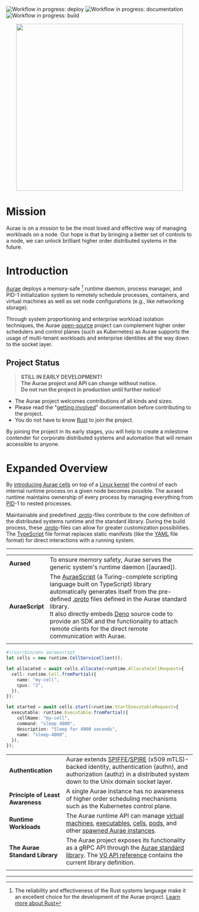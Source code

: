 <!-- THE DOCUMENT -->

![Workflow in progress: deploy] ![Workflow in progress: documentation] ![Workflow in progress: build]

<p align="center">
  <img src="https://raw.githubusercontent.com/aurae-runtime/aurae/main/docs/assets/logo/aurae.png" width="450">
</p>

# Mission

Aurae is on a mission to be the most loved and effective way of managing
workloads on a node. Our hope is that by bringing a better set of controls to a
node, we can unlock brilliant higher order distributed systems in the future.

# Introduction

[Aurae] deploys a memory-safe [^memory-safe] runtime daemon, process manager,
and PID-1 initialization system to remotely schedule processes, containers, and
virtual machines as well as set node configurations (e.g., like networking
storage).

Through system proportioning and enterprise workload isolation techniques, the
Aurae [open-source] project can complement higher order schedulers and control
planes (such as Kubernetes) as Aurae supports the usage of multi-tenant
workloads and enterprise identities all the way down to the socket layer.

## Project Status

> **STILL IN EARLY DEVELOPMENT!**<br>
> **The Aurae project and API can change without notice.**<br>
> **Do not run the project in production until further notice!**

- The Aurae project welcomes contributions of all kinds and sizes.
- Please read the "[getting involved]" documentation before contributing to the
  project.
- You do not have to know [Rust] to join the project.

By joining the project in its early stages, you will help to create a milestone
contender for corporate distributed systems and automation that will remain
accessible to anyone.

# **Expanded Overview**

By [introducing Aurae cells] on top of a [Linux kernel] the control of each
internal runtime process on a given node becomes possible. The auraed runtime
maintains ownership of every process by managing everything from [PID]-1 to
nested processes.

Maintainable and predefined [.proto]-files contribute to the core definition of
the distributed systems runtime and the standard library. During the build
process, these [.proto]-files can allow for greater customization possibilities.
The [TypeScript] file format replaces static manifests (like the [YAML] file
format) for direct interactions with a running system.

---

|||
| :--- | :--- |
| **Auraed**      | To ensure memory safety, Aurae serves the generic system's runtime daemon ([auraed]).|
| **AuraeScript** | The [AuraeScript] (a Turing-complete scripting language built on TypeScript) library automatically generates itself from the pre-defined [.proto] files defined in the Aurae standard library.<br>It also directly embeds [Deno] source code to provide an SDK and the functionality to attach remote clients for the direct remote communication with Aurae. |
|||

```typescript
#!/usr/bin/env auraescript
let cells = new runtime.CellServiceClient();

let allocated = await cells.allocate(<runtime.AllocateCellRequest>{
  cell: runtime.Cell.fromPartial({
    name: "my-cell",
    cpus: "2",
  }),
});

let started = await cells.start(<runtime.StartExecutableRequest>{
  executable: runtime.Executable.fromPartial({
    cellName: "my-cell",
    command: "sleep 4000",
    description: "Sleep for 4000 seconds",
    name: "sleep-4000",
  }),
});
```

|||
| :--- | :--- |
| **Authentication**               | Aurae extends [SPIFFE]/[SPIRE] (x509 mTLS)-backed identity, authentication (authn), and authorization (authz) in a distributed system down to the Unix domain socket layer. |
| **Principle of Least Awareness** | A single Aurae instance has no awareness of higher order scheduling mechanisms such as the Kubernetes control plane.                                                        |
| **Runtime Workloads**            | The Aurae runtime API can manage [virtual machines], [executables], [cells], [pods], and other [spawned Aurae instances].                                                   |
| **The Aurae Standard Library**   | The Aurae project exposes its functionality as a gRPC API through the [Aurae standard library]. The [V0 API reference] contains the current library definition.             |
|||

---

<!--
# **Getting Started**
## **Building Aurae from Source**
### **Dependencies**
### **Prepare the Environment**
## **Aurae Quick Start**
### **Running the Daemon**
### **Running your first Cell**
## **Developing on an M1**
### **Environment**
### **VM Setup**
### **CLion Setup**
### **Back to the VM (setting up Aurae)** -->

<!-- All the links!! -->
<!-- +Footnotes

[^cells]:
    Additionally, with Aurae cells, the project provides various ways to partition
    and slice up systems allowing for isolation strategies in enterprise workloads.

[^compare]:
    As a low-level building block, the Aurae Project works well with any
    higher-order system by offering a thoughtful set of API calls and controls for
    managing workloads on a single node.

[^medium]:
    Learn more from the [Medium Blog: Why fix Kubernetes and Systemd?] by
    [Kris Nóva]).
-->

[^memory-safe]: The reliability and effectiveness of the Rust systems language make it an excellent choice for the development of the Aurae project. [Learn more about Rust]

<!-- +Status Badges -->

[workflow in progress: deploy]: https://github.com/aurae-runtime/aurae/actions/workflows/091-deploy-website-documentation-ubuntu-make-docs.yml/badge.svg?branch=main "https://github.com/aurae-runtime/aurae/actions/workflows/091-deploy-website-documentation-ubuntu-make-docs.yml"
[workflow in progress: documentation]: https://github.com/aurae-runtime/aurae/actions/workflows/036-check-website-documentation-aurae-builder-make-docs.yml/badge.svg "https://github.com/aurae-runtime/aurae/actions/workflows/036-check-website-documentation-aurae-builder-make-docs.yml"
[workflow in progress: build]: https://github.com/aurae-runtime/aurae/actions/workflows/001-cargo-test-ubuntu-make-test.yml/badge.svg "https://github.com/aurae-runtime/aurae/actions/workflows/001-cargo-test-ubuntu-make-test.yml"

<!-- +aurae.io/ -->

[aurae cells]: https://aurae.io/blog/24-10-2022-aurae-cells/ "Learn more about Aurae cells"
[aurae standard library]: https://aurae.io/stdlib/ "Learn more about Auraes standard library"
[aurae]: https://aurae.io/ "Visit aurae.io"
[cells]: https://aurae.io/stdlib/v0/#cell "Processes running in a shared cgroup namespace"
[executables]: https://aurae.io/stdlib/v0/#executable "Basic runtime processes"
[getting involved]: https://aurae.io/community/#getting-involved "Participate and contribute!"
[pods]: https://aurae.io/stdlib/v0/#pod "Cells running in spawned instances"
[spawned aurae instances]: https://aurae.io/stdlib/v0/#instance "Short lived nested virtual instances of Aurae"
[v0 api reference]: https://aurae.io/stdlib/v0/ "Learn more about the current Aurae library definitions"
[virtual machines]: https://aurae.io/stdlib/v0/#virtualmachine "Long-lived arbitrary virtual machines"
[introducing aurae cells]: https://aurae.io/blog/2022-10-24-aurae-cells/#IntroducingAuraeCells "Aurae Blog: 2022-10-24"

<!-- +Wiki -->

[grpc]: https://en.wikipedia.org/wiki/GRPC "Read about gRPC"
[mtls]: https://en.wikipedia.org/wiki/Mutual_authentication#mTLS "Read about mTLS"
[pid]: https://en.wikipedia.org/wiki/Process_identifier "Read about PID"

<!-- +Github -->

[auraescript]: https://github.com/aurae-runtime/aurae/tree/main/auraescript "Check out the Auraescript on Github 🌟"
[containerd]: https://github.com/containerd/containerd "Read about containerd on GH"
[firecracker]: https://github.com/firecracker-microvm/firecracker "Read about firecracker on Github"
[kris nóva]: https://github.com/krisnova "Check out Kris Nóva on Github 🌟"
[open-source]: https://github.com/aurae-runtime/aurae/blob/main/LICENSE "Apache License 2.0"
[spiffe]: https://github.com/spiffe "Read about SPIFFE"
[spire]: https://github.com/spiffe/spire "Read about SPIRE"

<!-- +External links -->

[.proto]: https://protobuf.dev/ "Read more about Protocol Buffers"
[deno]: https://deno.land "Read more about Deno"
[learn more about rust]: https://doc.rust-lang.org/book/ "The book about the Rust programming language"
[linux kernel]: https://git.kernel.org/ "Learn about the Linux kernels"
[medium blog: why fix kubernetes and systemd?]: https://medium.com/@kris-nova/why-fix-kubernetes-and-systemd-782840e50104 "Learn more about the possibilies of Aurae"
[rust]: https://www.rust-lang.org/ "Read and learn more about the Rust language"
[systemd]: https://www.freedesktop.org/wiki/Software/systemd/ "Read more about Systemd"
[typescript]: https://www.typescriptlang.org/docs/handbook/ "Read more about TypeScript"
[yaml]: https://yaml.org/ "Read more about YAML"
